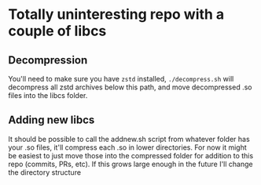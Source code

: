 # Totally uninteresting repo with a couple of libcs

## Decompression
You'll need to make sure you have `zstd` installed, `./decompress.sh` will decompress all zstd archives below this path, and move decompressed .so files into the libcs folder.

## Adding new libcs
It should be possible to call the addnew.sh script from whatever folder has your .so files, it'll compress each .so in lower directories. For now it might be easiest to just move those into the compressed folder for addition to this repo (commits, PRs, etc). If this grows large enough in the future I'll change the directory structure


